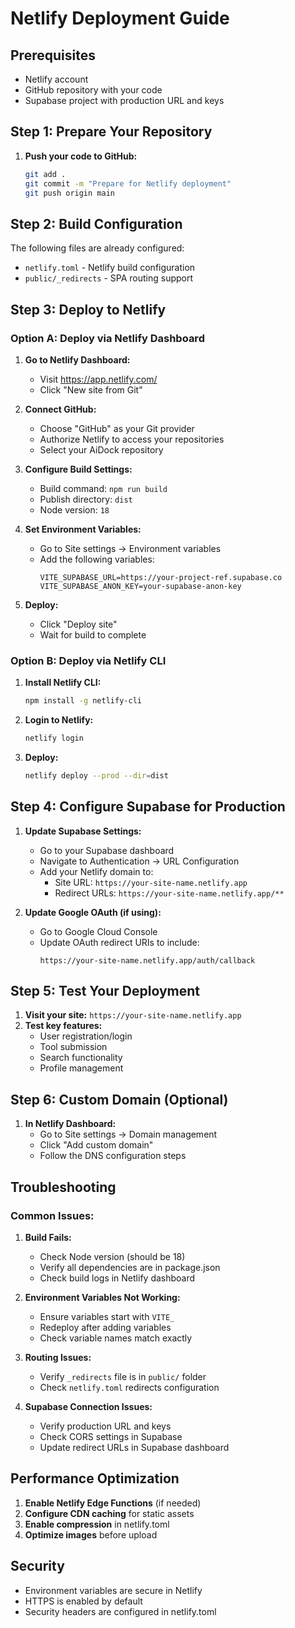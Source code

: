# Netlify Deployment Guide

## Prerequisites
- Netlify account
- GitHub repository with your code
- Supabase project with production URL and keys

## Step 1: Prepare Your Repository

1. **Push your code to GitHub:**
   ```bash
   git add .
   git commit -m "Prepare for Netlify deployment"
   git push origin main
   ```

## Step 2: Build Configuration

The following files are already configured:
- `netlify.toml` - Netlify build configuration
- `public/_redirects` - SPA routing support

## Step 3: Deploy to Netlify

### Option A: Deploy via Netlify Dashboard

1. **Go to Netlify Dashboard:**
   - Visit https://app.netlify.com/
   - Click "New site from Git"

2. **Connect GitHub:**
   - Choose "GitHub" as your Git provider
   - Authorize Netlify to access your repositories
   - Select your AiDock repository

3. **Configure Build Settings:**
   - Build command: `npm run build`
   - Publish directory: `dist`
   - Node version: `18`

4. **Set Environment Variables:**
   - Go to Site settings → Environment variables
   - Add the following variables:
     ```
     VITE_SUPABASE_URL=https://your-project-ref.supabase.co
     VITE_SUPABASE_ANON_KEY=your-supabase-anon-key
     ```

5. **Deploy:**
   - Click "Deploy site"
   - Wait for build to complete

### Option B: Deploy via Netlify CLI

1. **Install Netlify CLI:**
   ```bash
   npm install -g netlify-cli
   ```

2. **Login to Netlify:**
   ```bash
   netlify login
   ```

3. **Deploy:**
   ```bash
   netlify deploy --prod --dir=dist
   ```

## Step 4: Configure Supabase for Production

1. **Update Supabase Settings:**
   - Go to your Supabase dashboard
   - Navigate to Authentication → URL Configuration
   - Add your Netlify domain to:
     - Site URL: `https://your-site-name.netlify.app`
     - Redirect URLs: `https://your-site-name.netlify.app/**`

2. **Update Google OAuth (if using):**
   - Go to Google Cloud Console
   - Update OAuth redirect URIs to include:
     ```
     https://your-site-name.netlify.app/auth/callback
     ```

## Step 5: Test Your Deployment

1. **Visit your site:** `https://your-site-name.netlify.app`
2. **Test key features:**
   - User registration/login
   - Tool submission
   - Search functionality
   - Profile management

## Step 6: Custom Domain (Optional)

1. **In Netlify Dashboard:**
   - Go to Site settings → Domain management
   - Click "Add custom domain"
   - Follow the DNS configuration steps

## Troubleshooting

### Common Issues:

1. **Build Fails:**
   - Check Node version (should be 18)
   - Verify all dependencies are in package.json
   - Check build logs in Netlify dashboard

2. **Environment Variables Not Working:**
   - Ensure variables start with `VITE_`
   - Redeploy after adding variables
   - Check variable names match exactly

3. **Routing Issues:**
   - Verify `_redirects` file is in `public/` folder
   - Check `netlify.toml` redirects configuration

4. **Supabase Connection Issues:**
   - Verify production URL and keys
   - Check CORS settings in Supabase
   - Update redirect URLs in Supabase dashboard

## Performance Optimization

1. **Enable Netlify Edge Functions** (if needed)
2. **Configure CDN caching** for static assets
3. **Enable compression** in netlify.toml
4. **Optimize images** before upload

## Security

- Environment variables are secure in Netlify
- HTTPS is enabled by default
- Security headers are configured in netlify.toml
